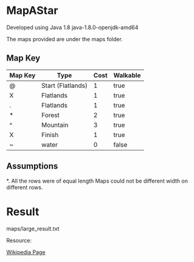 # MapAStar

Developed using Java 1.8
java-1.8.0-openjdk-amd64

The maps provided are under the maps folder.

## Map Key

| Map Key  | Type | Cost | Walkable |
| ------------- | ------------- | ------------- | ------------- |
|  @ | Start (Flatlands) | 1 | true |
| X | Flatlands | 1 | true |
| . | Flatlands | 1 | true |
| * | Forest | 2 | true |
| ^ | Mountain | 3 | true |
| X | Finish | 1 | true |
| ~ | water | 0 | false |

## Assumptions

*. All the rows were of equal length Maps could not be different width on different rows.

# Result

maps/large_result.txt

Resource:

[Wikipedia Page](https://en.wikipedia.org/wiki/A*_search_algorithm)
